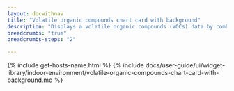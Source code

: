 ```yaml
---
layout: docwithnav
title: "Volatile organic compounds chart card with background"
description: "Displays a volatile organic compounds (VOCs) data by combining the latest and aggregated values with the background image and optional simplified chart."
breadcrumbs: "true"
breadcrumbs-steps: "2"

---
```

{% include get-hosts-name.html %}
{% include docs/user-guide/ui/widget-library/indoor-environment/volatile-organic-compounds-chart-card-with-background.md %}
